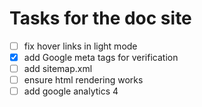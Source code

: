# Tasks for the doc site
- [ ] fix hover links in light mode
- [X] add Google meta tags for verification
- [ ] add sitemap.xml
- [ ] ensure html rendering works
- [ ] add google analytics 4
